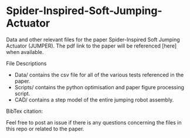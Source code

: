 # Spider-Inspired-Soft-Jumping-Actuator

Data and other relevant files for the paper Spider-Inspired Soft Jumping Actuator (JUMPER). The pdf link to the paper will be referenced [here] when available. 

File Descriptions 
- Data/ contains the csv file for all of the various tests referenced in the paper. 
- Scripts/ contains the python optimisation and paper figure processing script. 
- CAD/ contains a step model of the entire jumping robot assembly. 

BibTex citation: 


Feel free to post an issue if there is any questions concerning the files in this repo or related to the paper. 

